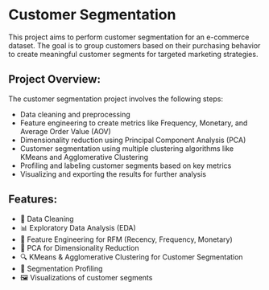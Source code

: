 # Customer Segmentation

This project aims to perform customer segmentation for an e-commerce dataset. The goal is to group customers based on their purchasing behavior to create meaningful customer segments for targeted marketing strategies.

## Project Overview:
The customer segmentation project involves the following steps:
- Data cleaning and preprocessing
- Feature engineering to create metrics like Frequency, Monetary, and Average Order Value (AOV)
- Dimensionality reduction using Principal Component Analysis (PCA)
- Customer segmentation using multiple clustering algorithms like KMeans and Agglomerative Clustering
- Profiling and labeling customer segments based on key metrics
- Visualizing and exporting the results for further analysis

## Features:
- 🧹 Data Cleaning  
- 📊 Exploratory Data Analysis (EDA)  
- 🧠 Feature Engineering for RFM (Recency, Frequency, Monetary)  
- 🧪 PCA for Dimensionality Reduction  
- 🔍 KMeans & Agglomerative Clustering for Customer Segmentation  
- 🎯 Segmentation Profiling  
- 🖼️ Visualizations of customer segments  
